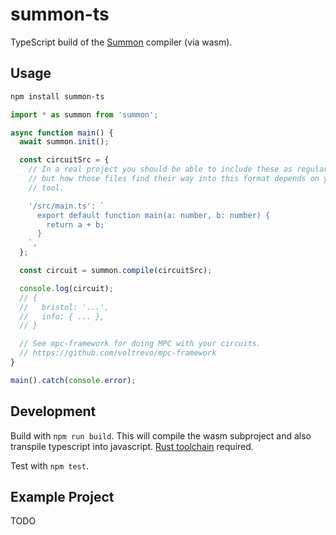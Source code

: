 # summon-ts

TypeScript build of the [Summon](https://github.com/voltrevo/summon) compiler
(via wasm).

## Usage

```sh
npm install summon-ts
```

```ts
import * as summon from 'summon';

async function main() {
  await summon.init();

  const circuitSrc = {
    // In a real project you should be able to include these as regular files,
    // but how those files find their way into this format depends on your build
    // tool.

    '/src/main.ts': `
      export default function main(a: number, b: number) {
        return a + b;
      }
    `,
  };

  const circuit = summon.compile(circuitSrc);

  console.log(circuit);
  // {
  //   bristol: '...',
  //   info: { ... },
  // }

  // See mpc-framework for doing MPC with your circuits.
  // https://github.com/voltrevo/mpc-framework
}

main().catch(console.error);
```

## Development

Build with `npm run build`. This will compile the wasm subproject and also
transpile typescript into javascript. [Rust toolchain](https://rustup.rs/)
required.

Test with `npm test`.

## Example Project

TODO
